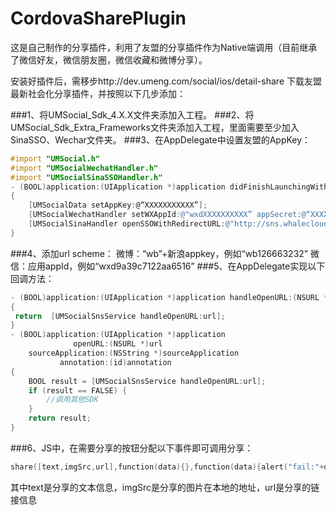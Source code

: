 # CordovaSharePlugin

这是自己制作的分享插件，利用了友盟的分享插件作为Native端调用（目前继承了微信好友，微信朋友圈，微信收藏和微博分享）。

安装好插件后，需移步http://dev.umeng.com/social/ios/detail-share 下载友盟最新社会化分享插件，并按照以下几步添加：

###1、将UMSocial_Sdk_4.X.X文件夹添加入工程。
###2、将UMSocial_Sdk_Extra_Frameworks文件夹添加入工程，里面需要至少加入SinaSSO、Wechar文件夹。
###3、在AppDelegate中设置友盟的AppKey：
```objective-c
#import "UMSocial.h"
#import "UMSocialWechatHandler.h"
#import "UMSocialSinaSSOHandler.h"
- (BOOL)application:(UIApplication *)application didFinishLaunchingWithOptions:(NSDictionary *)launchOptions
{
    [UMSocialData setAppKey:@“XXXXXXXXXXX”];
    [UMSocialWechatHandler setWXAppId:@"wxdXXXXXXXXXX” appSecret:@“XXXXXXXXXXXXXX” url:@"http://www.umeng.com/social"];
    [UMSocialSinaHandler openSSOWithRedirectURL:@"http://sns.whalecloud.com/sina2/callback"];
}
```
###4、添加url scheme：
微博：“wb”+新浪appkey，例如“wb126663232”
微信：应用appId，例如“wxd9a39c7122aa6516”
###5、在AppDelegate实现以下回调方法：
```objective-c
- (BOOL)application:(UIApplication *)application handleOpenURL:(NSURL *)url
{
 return  [UMSocialSnsService handleOpenURL:url];    
}
- (BOOL)application:(UIApplication *)application 
              openURL:(NSURL *)url 
    sourceApplication:(NSString *)sourceApplication
           annotation:(id)annotation
{
    BOOL result = [UMSocialSnsService handleOpenURL:url];
    if (result == FALSE) {
        //调用其他SDK
    }
    return result;
}  
```
###6、JS中，在需要分享的按钮分配以下事件即可调用分享：
```objective-c
share([text,imgSrc,url],function(data){},function(data){alert("fail:"+data);});
```
其中text是分享的文本信息，imgSrc是分享的图片在本地的地址，url是分享的链接信息
